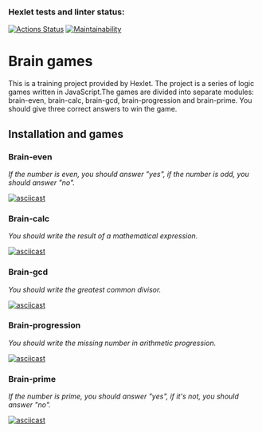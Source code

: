 ### Hexlet tests and linter status:
[![Actions Status](https://github.com/nathalieMalsh/frontend-project-44/actions/workflows/hexlet-check.yml/badge.svg)](https://github.com/nathalieMalsh/frontend-project-44/actions)
[![Maintainability](https://api.codeclimate.com/v1/badges/99d14e36295810008f35/maintainability)](https://codeclimate.com/github/nathalieMalsh/frontend-project-44/maintainability)

# Brain games

This is a training project provided by Hexlet. The project is a series of logic games written in JavaScript.The games are divided into separate modules: brain-even, brain-calc, brain-gcd, brain-progression and brain-prime. You should give three correct answers to win the game.

## Installation and games

### Brain-even

_If the number is even, you should answer "yes", if the number is odd, you should answer "no"._

[![asciicast](https://asciinema.org/a/xXokfphBjxGXwSZb59l1umM2W.svg)](https://asciinema.org/a/xXokfphBjxGXwSZb59l1umM2W)

### Brain-calc

_You should write the result of a mathematical expression._

[![asciicast](https://asciinema.org/a/YO8Vo4oxK2wMUIdvw6bv0fHaj.svg)](https://asciinema.org/a/YO8Vo4oxK2wMUIdvw6bv0fHaj)

### Brain-gcd

_You should write the greatest common divisor._

[![asciicast](https://asciinema.org/a/kZdzOuCoFHEULdfLFUp7KOlLg.svg)](https://asciinema.org/a/kZdzOuCoFHEULdfLFUp7KOlLg)

### Brain-progression

_You should write the missing number in arithmetic progression._

[![asciicast](https://asciinema.org/a/un5kD70SXuC14h092qHAc8mkK.svg)](https://asciinema.org/a/un5kD70SXuC14h092qHAc8mkK)

### Brain-prime

_If the number is prime, you should answer "yes", if it's not, you should answer "no"._

[![asciicast](https://asciinema.org/a/znGQuKjSo6GvOZ2Dw2QuY0Mlt.svg)](https://asciinema.org/a/znGQuKjSo6GvOZ2Dw2QuY0Mlt)

